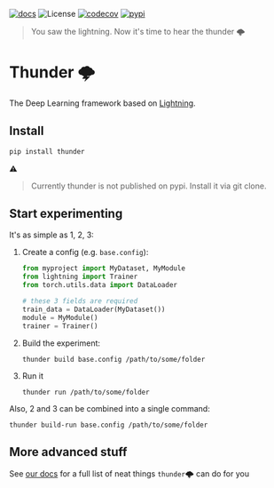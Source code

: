 [![docs](https://img.shields.io/badge/-docs-success)](https://neuro-ml.github.io/thunder/)
![License](https://img.shields.io/github/license/neuro-ml/thunder)
[![codecov](https://codecov.io/gh/neuro-ml/thunder/branch/master/graph/badge.svg)](https://codecov.io/gh/neuro-ml/thunder)
[![pypi](https://img.shields.io/pypi/v/thunder?logo=pypi&label=PyPi)](https://pypi.org/project/thunder/)

> You saw the lightning. Now it's time to hear the thunder 🌩️

# Thunder 🌩️ 

The Deep Learning framework based on [Lightning](https://github.com/Lightning-AI/lightning).

## Install

```bash
pip install thunder
```

:warning:  
> Currently thunder is not published on pypi. Install it via git clone.  

## Start experimenting

It's as simple as 1, 2, 3:

1. Create a config (e.g. `base.config`):
    ```python
    from myproject import MyDataset, MyModule
    from lightning import Trainer
    from torch.utils.data import DataLoader
    
    # these 3 fields are required
    train_data = DataLoader(MyDataset())
    module = MyModule()
    trainer = Trainer()
    ```

2. Build the experiment:
   ```shell
   thunder build base.config /path/to/some/folder
   ```

3. Run it
    ```shell
    thunder run /path/to/some/folder
    ```

Also, 2 and 3 can be combined into a single command:
```shell
thunder build-run base.config /path/to/some/folder
```

## More advanced stuff

See [our docs](https://neuro-ml.github.io/thunder/) for a full list of neat things `thunder`🌩️ can do for you
